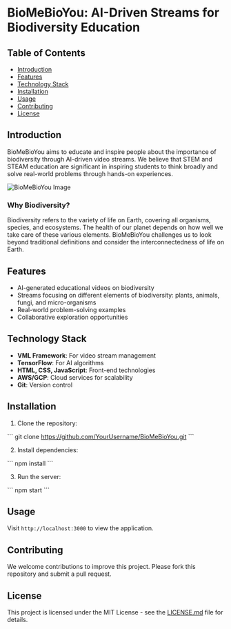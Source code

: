 
# BioMeBioYou: AI-Driven Streams for Biodiversity Education

## Table of Contents
- [Introduction](#introduction)
- [Features](#features)
- [Technology Stack](#technology-stack)
- [Installation](#installation)
- [Usage](#usage)
- [Contributing](#contributing)
- [License](#license)

## Introduction

BioMeBioYou aims to educate and inspire people about the importance of biodiversity through AI-driven video streams. We believe that STEM and STEAM education are significant in inspiring students to think broadly and solve real-world problems through hands-on experiences.

![BioMeBioYou Image](./picture.png)

### Why Biodiversity?

Biodiversity refers to the variety of life on Earth, covering all organisms, species, and ecosystems. The health of our planet depends on how well we take care of these various elements. BioMeBioYou challenges us to look beyond traditional definitions and consider the interconnectedness of life on Earth.

## Features

- AI-generated educational videos on biodiversity
- Streams focusing on different elements of biodiversity: plants, animals, fungi, and micro-organisms
- Real-world problem-solving examples
- Collaborative exploration opportunities

## Technology Stack

- **VML Framework**: For video stream management
- **TensorFlow**: For AI algorithms
- **HTML, CSS, JavaScript**: Front-end technologies
- **AWS/GCP**: Cloud services for scalability
- **Git**: Version control

## Installation

1. Clone the repository:

\```
git clone https://github.com/YourUsername/BioMeBioYou.git
\```

2. Install dependencies:

\```
npm install
\```

3. Run the server:

\```
npm start
\```

## Usage

Visit `http://localhost:3000` to view the application.

## Contributing

We welcome contributions to improve this project. Please fork this repository and submit a pull request.

## License

This project is licensed under the MIT License - see the [LICENSE.md](LICENSE.md) file for details.
